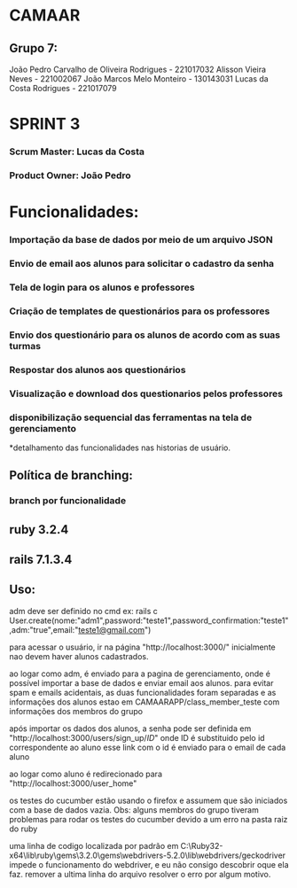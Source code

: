 # CAMAAR
## Grupo 7:
João Pedro Carvalho de Oliveira Rodrigues - 221017032 
Alisson Vieira Neves - 221002067
João Marcos Melo Monteiro - 130143031
Lucas da Costa Rodrigues - 221017079

# SPRINT 3

### Scrum Master: Lucas da Costa
### Product Owner: João Pedro

# Funcionalidades:

### Importação da base de dados por meio de um arquivo JSON
### Envio de email aos alunos para solicitar o cadastro da senha
### Tela de login para os alunos e professores
### Criação de templates de questionários para os professores
### Envio dos questionário para os alunos de acordo com as suas turmas
### Respostar dos alunos aos questionários
### Visualização e download dos questionarios pelos professores
### disponibilização sequencial das ferramentas na tela de gerenciamento

*detalhamento das funcionalidades nas historias de usuário.

## Política de branching:
### branch por funcionalidade

## ruby 3.2.4
## rails 7.1.3.4

## Uso:
adm deve ser definido no cmd
ex: 
rails c
User.create(nome:"adm1",password:"teste1",password_confirmation:"teste1",adm:"true",email:"teste1@gmail.com")

para acessar o usuário, ir na página "http://localhost:3000/"
inicialmente nao devem haver alunos cadastrados.

ao logar como adm, é enviado para a pagina de gerenciamento, onde é possível importar a base de dados e enviar email aos alunos.
para evitar spam e emails acidentais, as duas funcionalidades foram separadas e as informações dos alunos estao em CAMAARAPP/class_member_teste com informações dos membros do grupo

após importar os dados dos alunos, a senha pode ser definida em "http://localhost:3000/users/sign_up/*ID*"
onde ID é substituido pelo id correspondente ao aluno
esse link com o id é enviado para o email de cada aluno

ao logar como aluno é redirecionado para "http://localhost:3000/user_home"

os testes do cucumber estão usando o firefox e assumem que são iniciados com a base de dados vazia.
Obs: 
alguns membros do grupo tiveram problemas para rodar os testes do cucumber devido a um erro na pasta raiz do ruby

uma linha de codigo localizada por padrão em C:\Ruby32-x64\lib\ruby\gems\3.2.0\gems\webdrivers-5.2.0\lib\webdrivers/geckodriver impede o funcionamento do webdriver, e eu não consigo descobrir oque ela faz.
remover a ultima linha do arquivo resolver o erro por algum motivo.



